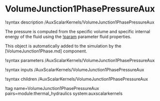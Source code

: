 # VolumeJunction1PhasePressureAux

!syntax description /AuxScalarKernels/VolumeJunction1PhasePressureAux

The pressure is computed from the specific volume and specific internal energy of the fluid
using the [!param](/AuxScalarKernels/VolumeJunction1PhasePressureAux/fp) parameter fluid properties.

This object is automatically added to the simulation by the [VolumeJunction1Phase.md] component.

!syntax parameters /AuxScalarKernels/VolumeJunction1PhasePressureAux

!syntax inputs /AuxScalarKernels/VolumeJunction1PhasePressureAux

!syntax children /AuxScalarKernels/VolumeJunction1PhasePressureAux

!tag name=VolumeJunction1PhasePressureAux pairs=module:thermal_hydraulics system:auxscalarkernels
